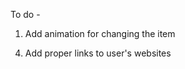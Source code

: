 To do - 
1) Add animation for changing the item

<!-- 2) Improve styling -->

<!-- 3) Make it responsive -->

4) Add proper links to user's websites